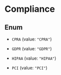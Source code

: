 

# Compliance

## Enum


* `CPRA` (value: `"CPRA"`)

* `GDPR` (value: `"GDPR"`)

* `HIPAA` (value: `"HIPAA"`)

* `PCI` (value: `"PCI"`)



